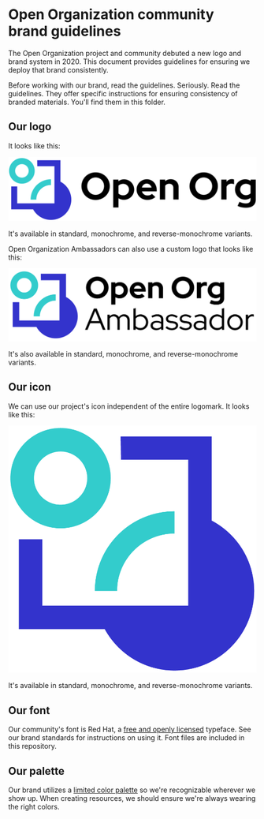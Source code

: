 # Open Organization community brand guidelines
The Open Organization project and community debuted a new logo and brand system in 2020.
This document provides guidelines for ensuring we deploy that brand consistently.

Before working with our brand, read the guidelines.
Seriously.
Read the guidelines.
They offer specific instructions for ensuring consistency of branded materials.
You'll find them in this folder.

## Our logo

It looks like this:

![Open Organization project logomark](https://github.com/open-organization/brand/blob/main/logo/Logo-Open_Org-A-Standard-RGB.png "Open Organization project logomark")

It's available in standard, monochrome, and reverse-monochrome variants.

Open Organization Ambassadors can also use a custom logo that looks like this:

![Open Organization Ambassador logomark](https://github.com/open-organization/brand/blob/main/ambassador-logo/Logo-Open_Org-Ambassador-A-Standard-RGB.png "Open Organization Ambassador logomark")

It's also available in standard, monochrome, and reverse-monochrome variants.

## Our icon

We can use our project's icon independent of the entire logomark. It looks like this:

![Open Organization project icon](https://github.com/open-organization/brand/blob/main/icon/Asset-Red_Hat-Open_Org_Icon-A-Standard-RGB.png "Open Organization project icon")

It's available in standard, monochrome, and reverse-monochrome variants.

## Our font

Our community's font is Red Hat, a [free and openly licensed](https://github.com/RedHatOfficial/RedHatFont) typeface.
See our brand standards for instructions on using it.
Font files are included in this repository.

## Our palette

Our brand utilizes a [limited color palette](https://github.com/open-organization/brand/blob/main/palette.pdf) so we're recognizable wherever we show up.
When creating resources, we should ensure we're always wearing the right colors.